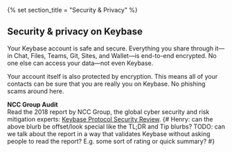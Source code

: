 {% set section_title = "Security & Privacy" %}

## Security & privacy on Keybase
Your Keybase account is safe and secure. Everything you share through it—in Chat, Files, Teams, Git, Sites, and Wallet—is end-to-end encrypted. No one else can access your data—not even Keybase. 

Your account itself is also protected by encryption. This means all of your contacts can be sure that you are really you on Keybase. No phishing scams around here.

**NCC Group Audit**  
Read the 2018 report by NCC Group, the global cyber security and risk mitigation experts: [Keybase Protocol Security Review](https://www.nccgroup.trust/us/our-research/keybase-protocol-security-review/).
{# Henry: can the above blurb be offset/look special like the TL;DR and Tip blurbs? TODO: can we talk about the report in a way that validates Keybase without asking people to read the report? E.g. some sort of rating or quick summary? #}

